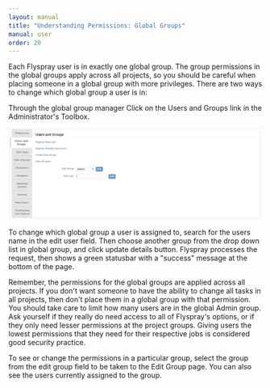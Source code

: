 ```yaml
---
layout: manual
title: "Understanding Permissions: Global Groups"
manual: user
order: 20
---
```


Each Flyspray user is in exactly one global group. The group permissions in the global groups apply across all projects, so you should be careful when placing someone in a global group with more privileges. There are two ways to change which global group a user is in:

Through the global group manager
Click on the Users and Groups link in the Administrator's Toolbox.

<img src="/images/manual/globalgroupmanager.jpg" class="img-responsive" alt="Project Group Permissions">

To change which global group a user is assigned to, search for the users name in the edit user field. Then choose another group from the drop down list in global group, and click update details button. Flyspray processes the request, then shows a green statusbar with a "success" message at the bottom of the page.

Remember, the permissions for the global groups are applied across all projects. If you don't want someone to have the ability to change all tasks in all projects, then don't place them in a global group with that permission. You should take care to limit how many users are in the global Admin group. Ask yourself if they really do need access to all of Flyspray's options, or if they only need lesser permissions at the project groups. Giving users the lowest permissions that they need for their respective jobs is considered good security practice.

To see or change the permissions in a particular group, select the group from the edit group field to be taken to the Edit Group page. You can also see the users currently assigned to the group.